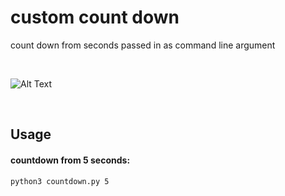 # custom count down

 count down from seconds passed in as command line argument 

</br>

![Alt Text](https://mzdpd1mg35f29101q1lbu25g-wpengine.netdna-ssl.com/wp-content/uploads/2017/03/Old_Movie_Countdown_Timer_2-s.gif)

</br>

## Usage

#### <a name="countdown from 5 seconds:">countdown from 5 seconds:</a>

~~~
python3 countdown.py 5
~~~






